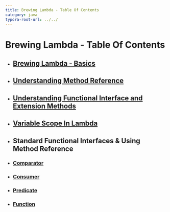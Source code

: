 ```yaml
---
title: Brewing Lambda - Table Of Contents  
category: java
typora-root-url: ../../
---
```



# Brewing Lambda - Table Of Contents  




*   ## [Brewing Lambda - Basics](https://blogs.oracle.com/brewing-tests/entry/brewing_lambda_basics)

*   ## [Understanding Method Reference](https://blogs.oracle.com/brewing-tests/entry/lambda_method_reference)

*   ## [Understanding Functional Interface and Extension Methods](https://blogs.oracle.com/brewing-tests/entry/brewing_lambda_functional_interface_extension)

*   ## [Variable Scope In Lambda](https://blogs.oracle.com/brewing-tests/entry/brewing_lambda_scope)

*   ## Standard Functional Interfaces & Using Method Reference


*   ### [Comparator](https://blogs.oracle.com/brewing-tests/entry/lambda_standard_functional_interface_comparator)

*   ### [Consumer](https://blogs.oracle.com/brewing-tests/entry/lambda_standard_functional_interface_consumer)

*   ### [Predicate](https://blogs.oracle.com/brewing-tests/entry/lambda_standard_functional_interface_predicate)

*   ### [Function](https://blogs.oracle.com/brewing-tests/entry/lambda_standard_functional_interface_function)
